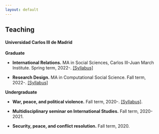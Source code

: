 ```yaml
---
layout: default
---
```


## Teaching

#### Universidad Carlos III de Madrid

**Graduate**

- **International Relations.** MA in Social Sciences, Carlos III-Juan March Institute. Spring term, 2022-. [[Syllabus]](https://raw.githack.com/franvillamil/syllabi/master/2022_Spring/IR_spring2022.pdf)

- **Research Design.** MA in Computational Social Science. Fall term, 2022-. [[Syllabus]](https://raw.githack.com/franvillamil/syllabi/master/2022_Fall/research_design_fall2022.pdf)

**Undergraduate**

- **War, peace, and political violence.** Fall term, 2020-. [[Syllabus]](https://raw.githack.com/franvillamil/syllabi/master/2022_Fall/war_peace_political_violence_fall2022.pdf).

- **Multidisciplinary seminar on International Studies.** Fall term, 2020-2021.

- **Security, peace, and conflict resolution.** Fall term, 2020.
